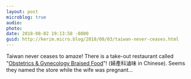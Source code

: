 ```yaml
---
layout: post
microblog: true
audio: 
photo: 
date: 2018-08-02 19:13:58 -0800
guid: http://kerim.micro.blog/2018/08/03/taiwan-never-ceases.html
---
```

Taiwan never ceases to amaze! There is a take-out restaurant called "[Obstetrics & Gynecology Braised Food](https://travel.ettoday.net/article/1106159.htm)"! (婦產科滷味 in Chinese). Seems they named the store while the wife was pregnant…
